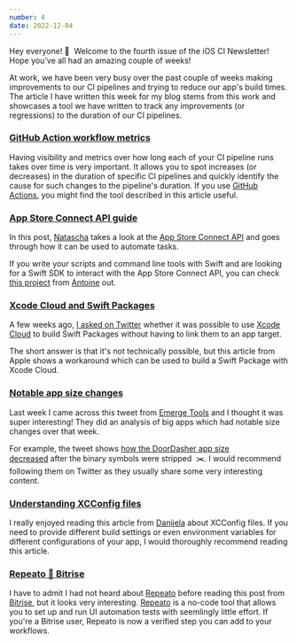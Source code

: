 ```yaml
---
number: 4
date: 2022-12-04
---
```


Hey everyone! 👋  Welcome to the fourth issue of the iOS CI Newsletter! Hope you’ve all had an amazing couple of weeks!

At work, we have been very busy over the past couple of weeks making improvements to our CI pipelines and trying to reduce our app's build times. The article I have written this week for my blog stems from this work and showcases a tool we have written to track any improvements (or regressions) to the duration of our CI pipelines.

### [GitHub Action workflow metrics](https://www.polpiella.dev/collecting-gihub-actions-workflow-metrics-with-swift)

Having visibility and metrics over how long each of your CI pipeline runs takes over time is very important. It allows you to spot increases (or decreases) in the duration of specific CI pipelines and quickly identify the cause for such changes to the pipeline's duration. If you use [GitHub Actions](https://github.com/features/actions), you might find the tool described in this article useful.

### [App Store Connect API guide](https://tanaschita.com/20221128-app-store-connect-api-quide/)

In this post, [Natascha](https://twitter.com/tanaschita) takes a look at the [App Store Connect API](https://developer.apple.com/documentation/appstoreconnectapi/) and goes through how it can be used to automate tasks.

If you write your scripts and command line tools with Swift and are looking for a Swift SDK to interact with the App Store Connect API, you can check [this project](https://github.com/AvdLee/appstoreconnect-swift-sdk) from [Antoine](https://twitter.com/twannl) out.

### [Xcode Cloud and Swift Packages](https://developer.apple.com/documentation/xcode/building-swift-packages-or-swift-playground-app-projects-with-xcode-cloud)

A few weeks ago, [I asked on Twitter](https://twitter.com/polpielladev/status/1595144260701261824) whether it was possible to use [Xcode Cloud](https://developer.apple.com/xcode-cloud/get-started/) to build Swift Packages without having to link them to an app target.

The short answer is that it's not technically possible, but this article from Apple shows a workaround which can be used to build a Swift Package with Xcode Cloud.

### [Notable app size changes](https://twitter.com/emergetools/status/1597309580492820480?s=46&t=5QSuHIskiHLCWzCISbqswA)

Last week I came across this tweet from [Emerge Tools](https://twitter.com/emergetools) and I thought it was super interesting! They did an analysis of big apps which had notable size changes over that week.

For example, the tweet shows [how the DoorDasher app size decreased](https://twitter.com/emergetools/status/1597309591196667904?s=20&t=nhH1hi4jl1twkEcT7ASE0g) after the binary symbols were stripped  ✂️. I would recommend following them on Twitter as they usually share some very interesting content.

### [Understanding XCConfig files](https://www.danijelavrzan.com/posts/2022/11/xcode-configuration/)

I really enjoyed reading this article from [Danijela](https://twitter.com/dvrzan) about XCConfig files. If you need to provide different build settings or even environment variables for different configurations of your app, I would thoroughly recommend reading this article.

### [Repeato 🤝 Bitrise](https://blog.bitrise.io/post/the-repeato-bitrise-verified-step-codeless-ui-testing-for-mobile-apps)

I have to admit I had not heard about [Repeato](https://www.repeato.app/) before reading this post from [Bitrise](https://twitter.com/bitrise), but it looks very interesting. [Repeato](http://www.repeato.app/) is a no-code tool that allows you to set up and run UI automation tests with seemlingly little effort. If you're a Bitrise user, Repeato is now a verified step you can add to your workflows.
